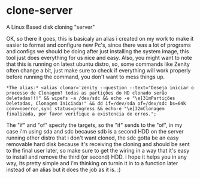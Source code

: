 # clone-server
A Linux Based disk cloning "server"

OK, so there it goes, this is basicaly an alias i created on my work to make it easier to format and configure new Pc's, since there was a lot of programs and configs we should be doing after just installing the system image, this tool just does everything for us nice and easy.
Also, you might want to note that this is running on latest ubuntu distro, so, some commands like Zenity often change a bit, just make sure to check if everything will work properly before running the command, you don't want to mess things up.

    *The alias:* <alias clonar='zenity --question --text="Deseja iniciar o processo de Clonagem? todas as partições do HD clonado serão deletadas!!!" && wipefs -a /dev/sdc && echo -e "\e[31mPartições Deletadas, Clonagem Iniciada!" && dd if=/dev/sda of=/dev/sdc bs=64k conv=noerror,sync status=progress && echo-e "\e[32mClonagem finalizada, por favor verifique a existencia de erros.";

The "if" and "of" specify the targets, so the "if" sends to the "of", in my case i'm using sda and sdc because sdb is a second HDD on the server running other distro that i don't want cloned, the sdc gotta be an easy removable hard disk because it's receiving the cloning and should be sent to the final user later, so make sure to get the wiring in a way that it's easy to install and remove the third (or second) HDD. i hope it helps you in any way, its pretty simple and i'm thinking on turnin it in to a function later instead of an alias but it does the job as it is. :)
  
